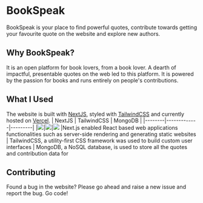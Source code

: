 # BookSpeak

BookSpeak is your place to find powerful quotes, contribute towards getting your favourite quote on the website and explore new authors.

## Why BookSpeak?

It is an open platform for book lovers, from a book lover. A dearth of impactful, presentable quotes on the web led to this platform. It is powered by the passion 
for books and runs entirely on people's contributions.

## What I Used

The website is built with [NextJS](https://nextjs.org/), styled with [TailwindCSS](http://tailwindcss.com/) and currently hosted on [Vercel](https://vercel.com/).
| NextJS | TailwindCSS | MongoDB |
|--------|-------------|---------|
|![](https://cdn.thenewstack.io/media/2021/06/7c546588-nextjs.png)|![](https://encrypted-tbn0.gstatic.com/images?q=tbn:ANd9GcROhOgcEIuQbeQTjCg1Ou_PQWNW4x0J-O3DBmpZzD0j_7wqcfL0TkSpiEAGDzkhPpOal9w&usqp=CAU)|![](https://camo.githubusercontent.com/c954e8e2eb864dd449dedee64ab0012ce778b64381b57b7aab788bf01a884fb5/68747470733a2f2f6e616b656473656375726974792e736f70686f732e636f6d2f77702d636f6e74656e742f75706c6f6164732f73697465732f322f323031372f30312f6d6f6e676f64622e706e673f773d373735)
|Next.js enabled React based web applications functionalities such as server-side rendering and generating static websites | TailwindCSS, a utility-first CSS framework was used to build custom user interfaces | MongoDB, a NoSQL database, is used to store all the quotes and contribution data for 

## Contributing

Found a bug in the website? Please go ahead and raise a new issue and report the bug. Go code!